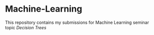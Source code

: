 # Machine-Learning
This repository contains my submissions for Machine Learning seminar topic *Decision Trees*
